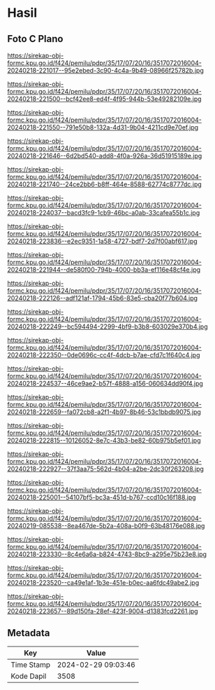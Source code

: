 # Hasil

## Foto C Plano

https://sirekap-obj-formc.kpu.go.id/f424/pemilu/pdpr/35/17/07/20/16/3517072016004-20240218-221017--95e2ebed-3c90-4c4a-9b49-08966f25782b.jpg

https://sirekap-obj-formc.kpu.go.id/f424/pemilu/pdpr/35/17/07/20/16/3517072016004-20240218-221500--bcf42ee8-ed4f-4f95-944b-53e49282109e.jpg

https://sirekap-obj-formc.kpu.go.id/f424/pemilu/pdpr/35/17/07/20/16/3517072016004-20240218-221550--791e50b8-132a-4d31-9b04-4211cd9e70ef.jpg

https://sirekap-obj-formc.kpu.go.id/f424/pemilu/pdpr/35/17/07/20/16/3517072016004-20240218-221646--6d2bd540-add8-4f0a-926a-36d51915189e.jpg

https://sirekap-obj-formc.kpu.go.id/f424/pemilu/pdpr/35/17/07/20/16/3517072016004-20240218-221740--24ce2bb6-b8ff-464e-8588-62774c8777dc.jpg

https://sirekap-obj-formc.kpu.go.id/f424/pemilu/pdpr/35/17/07/20/16/3517072016004-20240218-224037--bacd3fc9-1cb9-46bc-a0ab-33cafea55b1c.jpg

https://sirekap-obj-formc.kpu.go.id/f424/pemilu/pdpr/35/17/07/20/16/3517072016004-20240218-223836--e2ec9351-1a58-4727-bdf7-2d7f00abf617.jpg

https://sirekap-obj-formc.kpu.go.id/f424/pemilu/pdpr/35/17/07/20/16/3517072016004-20240218-221944--de580f00-794b-4000-bb3a-ef116e48cf4e.jpg

https://sirekap-obj-formc.kpu.go.id/f424/pemilu/pdpr/35/17/07/20/16/3517072016004-20240218-222126--adf121af-1794-45b6-83e5-cba20f77b604.jpg

https://sirekap-obj-formc.kpu.go.id/f424/pemilu/pdpr/35/17/07/20/16/3517072016004-20240218-222249--bc594494-2299-4bf9-b3b8-603029e370b4.jpg

https://sirekap-obj-formc.kpu.go.id/f424/pemilu/pdpr/35/17/07/20/16/3517072016004-20240218-222350--0de0696c-cc4f-4dcb-b7ae-cfd7c1f640c4.jpg

https://sirekap-obj-formc.kpu.go.id/f424/pemilu/pdpr/35/17/07/20/16/3517072016004-20240218-224537--46ce9ae2-b57f-4888-a156-060634dd90f4.jpg

https://sirekap-obj-formc.kpu.go.id/f424/pemilu/pdpr/35/17/07/20/16/3517072016004-20240218-222659--fa072cb8-a2f1-4b97-8b46-53c1bbdb9075.jpg

https://sirekap-obj-formc.kpu.go.id/f424/pemilu/pdpr/35/17/07/20/16/3517072016004-20240218-222815--10126052-8e7c-43b3-be82-60b975b5ef01.jpg

https://sirekap-obj-formc.kpu.go.id/f424/pemilu/pdpr/35/17/07/20/16/3517072016004-20240218-222927--37f3aa75-562d-4b04-a2be-2dc30f263208.jpg

https://sirekap-obj-formc.kpu.go.id/f424/pemilu/pdpr/35/17/07/20/16/3517072016004-20240218-225001--54107bf5-bc3a-451d-b767-ccd10c16f188.jpg

https://sirekap-obj-formc.kpu.go.id/f424/pemilu/pdpr/35/17/07/20/16/3517072016004-20240219-085538--8ea467de-5b2a-408a-b0f9-63b48176e088.jpg

https://sirekap-obj-formc.kpu.go.id/f424/pemilu/pdpr/35/17/07/20/16/3517072016004-20240218-223330--8c4e6a6a-b824-4743-8bc9-a295e75b23e8.jpg

https://sirekap-obj-formc.kpu.go.id/f424/pemilu/pdpr/35/17/07/20/16/3517072016004-20240218-223520--ca49e1af-1b3e-451e-b0ec-aa6fdc49abe2.jpg

https://sirekap-obj-formc.kpu.go.id/f424/pemilu/pdpr/35/17/07/20/16/3517072016004-20240218-223657--89d150fa-28ef-423f-9004-d1383fcd2261.jpg


## Metadata

| Key        | Value               |
| ---------- | ------------------- |
| Time Stamp | 2024-02-29 09:03:46 |
| Kode Dapil | 3508                |



